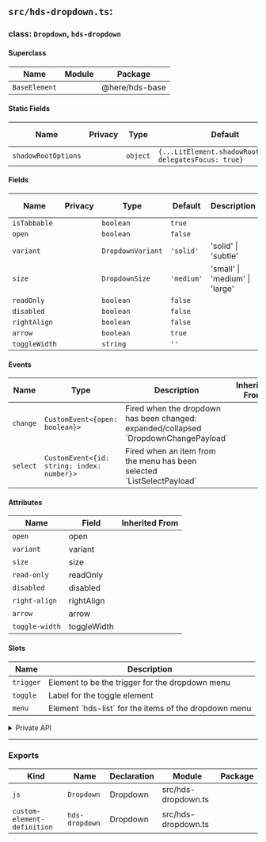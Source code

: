 ## `src/hds-dropdown.ts`:

### class: `Dropdown`, `hds-dropdown`

#### Superclass

| Name          | Module | Package        |
| ------------- | ------ | -------------- |
| `BaseElement` |        | @here/hds-base |

#### Static Fields

| Name                | Privacy | Type     | Default                                                   | Description | Inherited From |
| ------------------- | ------- | -------- | --------------------------------------------------------- | ----------- | -------------- |
| `shadowRootOptions` |         | `object` | `{...LitElement.shadowRootOptions, delegatesFocus: true}` |             |                |

#### Fields

| Name          | Privacy | Type              | Default    | Description                    | Inherited From |
| ------------- | ------- | ----------------- | ---------- | ------------------------------ | -------------- |
| `isTabbable`  |         | `boolean`         | `true`     |                                |                |
| `open`        |         | `boolean`         | `false`    |                                |                |
| `variant`     |         | `DropdownVariant` | `'solid'`  | 'solid' \| 'subtle'            |                |
| `size`        |         | `DropdownSize`    | `'medium'` | 'small' \| 'medium' \| 'large' |                |
| `readOnly`    |         | `boolean`         | `false`    |                                |                |
| `disabled`    |         | `boolean`         | `false`    |                                |                |
| `rightAlign`  |         | `boolean`         | `false`    |                                |                |
| `arrow`       |         | `boolean`         | `true`     |                                |                |
| `toggleWidth` |         | `string`          | `''`       |                                |                |

#### Events

| Name     | Type                                       | Description                                                                            | Inherited From |
| -------- | ------------------------------------------ | -------------------------------------------------------------------------------------- | -------------- |
| `change` | `CustomEvent<{open: boolean}>`             | Fired when the dropdown has been changed: expanded/collapsed \`DropdownChangePayload\` |                |
| `select` | `CustomEvent<{id: string; index: number}>` | Fired when an item from the menu has been selected \`ListSelectPayload\`               |                |

#### Attributes

| Name           | Field       | Inherited From |
| -------------- | ----------- | -------------- |
| `open`         | open        |                |
| `variant`      | variant     |                |
| `size`         | size        |                |
| `read-only`    | readOnly    |                |
| `disabled`     | disabled    |                |
| `right-align`  | rightAlign  |                |
| `arrow`        | arrow       |                |
| `toggle-width` | toggleWidth |                |

#### Slots

| Name      | Description                                             |
| --------- | ------------------------------------------------------- |
| `trigger` | Element to be the trigger for the dropdown menu         |
| `toggle`  | Label for the toggle element                            |
| `menu`    | Element \`hds-list\` for the items of the dropdown menu |

<details><summary>Private API</summary>

#### Fields

| Name       | Privacy   | Type          | Default | Description | Inherited From |
| ---------- | --------- | ------------- | ------- | ----------- | -------------- |
| `menuSlot` | protected | `HTMLElement` |         |             |                |

#### Methods

| Name                    | Privacy | Description | Parameters                          | Return | Inherited From |
| ----------------------- | ------- | ----------- | ----------------------------------- | ------ | -------------- |
| `_handleKeydown`        | private |             | `e: KeyboardEvent`                  |        |                |
| `_handleClose`          | private |             |                                     |        |                |
| `_handleClick`          | private |             | `event: Event`                      |        |                |
| `_removeEventListeners` | private |             |                                     |        |                |
| `_addEventListeners`    | private |             |                                     |        |                |
| `_getOffsetTop`         | private |             | `elem`                              |        |                |
| `_handleOnSelect`       | private |             | `e: CustomEvent<ListSelectPayload>` |        |                |
| `_handleToggleClick`    | private |             |                                     |        |                |
| `_handleClickInSide`    | private |             | `evt`                               |        |                |
| `_getMenu`              | private |             |                                     |        |                |
| `_handleScroll`         | private |             |                                     |        |                |

</details>

<hr/>

### Exports

| Kind                        | Name           | Declaration | Module              | Package |
| --------------------------- | -------------- | ----------- | ------------------- | ------- |
| `js`                        | `Dropdown`     | Dropdown    | src/hds-dropdown.ts |         |
| `custom-element-definition` | `hds-dropdown` | Dropdown    | src/hds-dropdown.ts |         |
